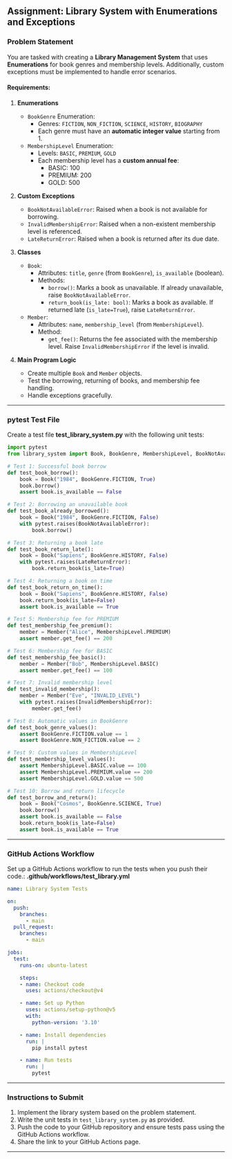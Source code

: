 ## Assignment: **Library System with Enumerations and Exceptions**

### **Problem Statement**

You are tasked with creating a **Library Management System** that uses **Enumerations** for book genres and membership levels. Additionally, custom exceptions must be implemented to handle error scenarios.

#### Requirements:

1. **Enumerations**
   - `BookGenre` Enumeration:
     - Genres: `FICTION`, `NON_FICTION`, `SCIENCE`, `HISTORY`, `BIOGRAPHY`
     - Each genre must have an **automatic integer value** starting from 1.
   - `MembershipLevel` Enumeration:
     - Levels: `BASIC`, `PREMIUM`, `GOLD`
     - Each membership level has a **custom annual fee**:
       - BASIC: 100
       - PREMIUM: 200
       - GOLD: 500

2. **Custom Exceptions**
   - `BookNotAvailableError`: Raised when a book is not available for borrowing.
   - `InvalidMembershipError`: Raised when a non-existent membership level is referenced.
   - `LateReturnError`: Raised when a book is returned after its due date.

3. **Classes**
   - `Book`:
     - Attributes: `title`, `genre` (from `BookGenre`), `is_available` (boolean).
     - Methods:
       - `borrow()`: Marks a book as unavailable. If already unavailable, raise `BookNotAvailableError`.
       - `return_book(is_late: bool)`: Marks a book as available. If returned late (`is_late=True`), raise `LateReturnError`.
   - `Member`:
     - Attributes: `name`, `membership_level` (from `MembershipLevel`).
     - Method:
       - `get_fee()`: Returns the fee associated with the membership level. Raise `InvalidMembershipError` if the level is invalid.

4. **Main Program Logic**
   - Create multiple `Book` and `Member` objects.
   - Test the borrowing, returning of books, and membership fee handling.
   - Handle exceptions gracefully.

---

### **pytest Test File**

Create a test file **test_library_system.py** with the following unit tests:

```python
import pytest
from library_system import Book, BookGenre, MembershipLevel, BookNotAvailableError, LateReturnError, InvalidMembershipError, Member

# Test 1: Successful book borrow
def test_book_borrow():
    book = Book("1984", BookGenre.FICTION, True)
    book.borrow()
    assert book.is_available == False

# Test 2: Borrowing an unavailable book
def test_book_already_borrowed():
    book = Book("1984", BookGenre.FICTION, False)
    with pytest.raises(BookNotAvailableError):
        book.borrow()

# Test 3: Returning a book late
def test_book_return_late():
    book = Book("Sapiens", BookGenre.HISTORY, False)
    with pytest.raises(LateReturnError):
        book.return_book(is_late=True)

# Test 4: Returning a book on time
def test_book_return_on_time():
    book = Book("Sapiens", BookGenre.HISTORY, False)
    book.return_book(is_late=False)
    assert book.is_available == True

# Test 5: Membership fee for PREMIUM
def test_membership_fee_premium():
    member = Member("Alice", MembershipLevel.PREMIUM)
    assert member.get_fee() == 200

# Test 6: Membership fee for BASIC
def test_membership_fee_basic():
    member = Member("Bob", MembershipLevel.BASIC)
    assert member.get_fee() == 100

# Test 7: Invalid membership level
def test_invalid_membership():
    member = Member("Eve", "INVALID_LEVEL")
    with pytest.raises(InvalidMembershipError):
        member.get_fee()

# Test 8: Automatic values in BookGenre
def test_book_genre_values():
    assert BookGenre.FICTION.value == 1
    assert BookGenre.NON_FICTION.value == 2

# Test 9: Custom values in MembershipLevel
def test_membership_level_values():
    assert MembershipLevel.BASIC.value == 100
    assert MembershipLevel.PREMIUM.value == 200
    assert MembershipLevel.GOLD.value == 500

# Test 10: Borrow and return lifecycle
def test_borrow_and_return():
    book = Book("Cosmos", BookGenre.SCIENCE, True)
    book.borrow()
    assert book.is_available == False
    book.return_book(is_late=False)
    assert book.is_available == True
```

---

### **GitHub Actions Workflow**

Set up a GitHub Actions workflow to run the tests when you push their code.: **.github/workflows/test_library.yml**

```yaml
name: Library System Tests

on:
  push:
    branches:
      - main
  pull_request:
    branches:
      - main

jobs:
  test:
    runs-on: ubuntu-latest

    steps:
    - name: Checkout code
      uses: actions/checkout@v4

    - name: Set up Python
      uses: actions/setup-python@v5
      with:
        python-version: '3.10'

    - name: Install dependencies
      run: |
        pip install pytest

    - name: Run tests
      run: |
        pytest
```

---

### **Instructions to Submit**

1. Implement the library system based on the problem statement.
2. Write the unit tests in `test_library_system.py` as provided.
3. Push the code to your GitHub repository and ensure tests pass using the GitHub Actions workflow.
4. Share the link to your GitHub Actions page.

---
